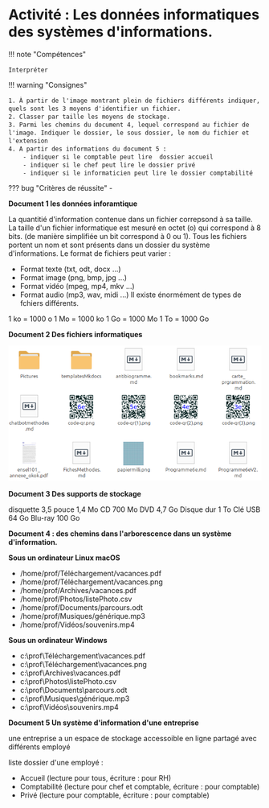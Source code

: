 # Activité : Les données informatiques des systèmes d'informations. 



!!! note "Compétences"

    Interpréter 

!!! warning "Consignes"

    1. À partir de l'image montrant plein de fichiers différents indiquer, quels sont les 3 moyens d'identifier un fichier.
    2. Classer par taille les moyens de stockage.
    3. Parmi les chemins du document 4, lequel correspond au fichier de l'image. Indiquer le dossier, le sous dossier, le nom du fichier et l'extension
    4. A partir des informations du document 5 :
        - indiquer si le comptable peut lire  dossier accueil
        - indiquer si le chef peut lire le dossier privé
        - indiquer si le informaticien peut lire le dossier comptabilité
    
??? bug "Critères de réussite"
    - 



<div markdown style="page-break-after: always;">

**Document 1 les données inforamtique**

La quantitié d'information contenue dans un fichier correpsond à sa taille.
La taille d'un fichier informatique est mesuré en octet (o) qui correspond à 8 bits. (de manière simplifiée un bit correspond à 0 ou 1).
Tous les fichiers portent un nom et sont présents dans un dossier du système d'informations.
Le format de fichiers peut varier :
- Format texte (txt, odt, docx ...)
- Format image (png, bmp, jpg ...)
- Format vidéo (mpeg, mp4, mkv ...)
- Format audio (mp3, wav, midi ...)
Il existe énormément de types de fchiers différents.


1 ko  = 1000 o
1 Mo = 1000 ko
1 Go = 1000 Mo
1 To = 1000 Go


</div>

<div markdown style="page-break-after: always;">

**Document 2 Des fichiers informatiques**

![](image.png)

</div>





<div markdown style="page-break-after: always;">


**Document 3 Des supports de stockage**

disquette 3,5 pouce 1,4 Mo
CD 700 Mo
DVD 4,7 Go
Disque dur 1 To
Clé USB 64 Go
Blu-ray 100 Go

</div>


**Document 4 : des chemins dans l'arborescence dans un système d'information.**

**Sous un ordinateur Linux macOS**

- /home/prof/Téléchargement/vacances.pdf
- /home/prof/Téléchargement/vacances.png
- /home/prof/Archives/vacances.pdf
- /home/prof/Photos/listePhoto.csv
- /home/prof/Documents/parcours.odt
- /home/prof/Musiques/générique.mp3
- /home/prof/Vidéos/souvenirs.mp4

**Sous un ordinateur Windows**

- c:\prof\Téléchargement\vacances.pdf
- c:\prof\Téléchargement\vacances.png
- c:\prof\Archives\vacances.pdf
- c:\prof\Photos\listePhoto.csv
- c:\prof\Documents\parcours.odt
- c:\prof\Musiques\générique.mp3
- c:\prof\Vidéos\souvenirs.mp4

**Document 5 Un système d'information d'une entreprise**

une entreprise a un espace de stockage accessoible en ligne  partagé avec différents employé

liste dossier d'une employé : 
- Accueil (lecture pour tous, écriture : pour RH)
- Comptabilité (lecture pour chef et comptable, écriture : pour comptable)
- Privé (lecture pour comptable, écriture : pour comptable)



